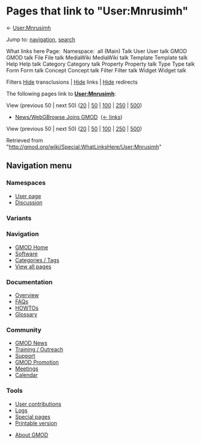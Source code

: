 <div id="mw-page-base" class="noprint">

</div>

<div id="mw-head-base" class="noprint">

</div>

<div id="content" class="mw-body" role="main">

<span id="top"></span>

<div id="mw-js-message" style="display:none;">

</div>



# <span dir="auto">Pages that link to "User:Mnrusimh"</span>

<div id="bodyContent">

<div id="contentSub">

← [User:Mnrusimh](/wiki/User:Mnrusimh "User:Mnrusimh")

</div>

<div id="jump-to-nav" class="mw-jump">

Jump to: [navigation](#mw-navigation), [search](#p-search)

</div>

<div id="mw-content-text">

What links here Page:  Namespace:  all (Main) Talk User User talk GMOD
GMOD talk File File talk MediaWiki MediaWiki talk Template Template talk
Help Help talk Category Category talk Property Property talk Type Type
talk Form Form talk Concept Concept talk Filter Filter talk Widget
Widget talk

Filters
[Hide](/mediawiki/index.php?title=Special:WhatLinksHere/User:Mnrusimh&hidetrans=1 "Special:WhatLinksHere/User:Mnrusimh")
transclusions \|
[Hide](/mediawiki/index.php?title=Special:WhatLinksHere/User:Mnrusimh&hidelinks=1 "Special:WhatLinksHere/User:Mnrusimh")
links \|
[Hide](/mediawiki/index.php?title=Special:WhatLinksHere/User:Mnrusimh&hideredirs=1 "Special:WhatLinksHere/User:Mnrusimh")
redirects

The following pages link to
**[User:Mnrusimh](/wiki/User:Mnrusimh "User:Mnrusimh")**:

View (previous 50 \| next 50)
([20](/mediawiki/index.php?title=Special:WhatLinksHere/User:Mnrusimh&limit=20 "Special:WhatLinksHere/User:Mnrusimh")
\|
[50](/mediawiki/index.php?title=Special:WhatLinksHere/User:Mnrusimh&limit=50 "Special:WhatLinksHere/User:Mnrusimh")
\|
[100](/mediawiki/index.php?title=Special:WhatLinksHere/User:Mnrusimh&limit=100 "Special:WhatLinksHere/User:Mnrusimh")
\|
[250](/mediawiki/index.php?title=Special:WhatLinksHere/User:Mnrusimh&limit=250 "Special:WhatLinksHere/User:Mnrusimh")
\|
[500](/mediawiki/index.php?title=Special:WhatLinksHere/User:Mnrusimh&limit=500 "Special:WhatLinksHere/User:Mnrusimh"))

- [News/WebGBrowse Joins
  GMOD](/wiki/News/WebGBrowse_Joins_GMOD "News/WebGBrowse Joins GMOD") ‎
  <span class="mw-whatlinkshere-tools">([←
  links](/mediawiki/index.php?title=Special:WhatLinksHere&target=News%2FWebGBrowse+Joins+GMOD "Special:WhatLinksHere"))</span>

View (previous 50 \| next 50)
([20](/mediawiki/index.php?title=Special:WhatLinksHere/User:Mnrusimh&limit=20 "Special:WhatLinksHere/User:Mnrusimh")
\|
[50](/mediawiki/index.php?title=Special:WhatLinksHere/User:Mnrusimh&limit=50 "Special:WhatLinksHere/User:Mnrusimh")
\|
[100](/mediawiki/index.php?title=Special:WhatLinksHere/User:Mnrusimh&limit=100 "Special:WhatLinksHere/User:Mnrusimh")
\|
[250](/mediawiki/index.php?title=Special:WhatLinksHere/User:Mnrusimh&limit=250 "Special:WhatLinksHere/User:Mnrusimh")
\|
[500](/mediawiki/index.php?title=Special:WhatLinksHere/User:Mnrusimh&limit=500 "Special:WhatLinksHere/User:Mnrusimh"))

</div>

<div class="printfooter">

Retrieved from
"<http://gmod.org/wiki/Special:WhatLinksHere/User:Mnrusimh>"

</div>

<div id="catlinks" class="catlinks catlinks-allhidden">

</div>

<div class="visualClear">

</div>

</div>

</div>

<div id="mw-navigation">

## Navigation menu

<div id="mw-head">



<div id="left-navigation">

<div id="p-namespaces" class="vectorTabs" role="navigation"
aria-labelledby="p-namespaces-label">

### Namespaces

- <span id="ca-nstab-user"><a href="/wiki/User:Mnrusimh" accesskey="c"
  title="View the user page [c]">User page</a></span>
- <span id="ca-talk"><a
  href="/mediawiki/index.php?title=User_talk:Mnrusimh&amp;action=edit&amp;redlink=1"
  accesskey="t"
  title="Discussion about the content page [t]">Discussion</a></span>

</div>

<div id="p-variants" class="vectorMenu emptyPortlet" role="navigation"
aria-labelledby="p-variants-label">

### 

### Variants[](#)

<div class="menu">

</div>

</div>

</div>

<div id="right-navigation">





</div>



</div>

</div>

</div>

<div id="mw-panel">

<div id="p-logo" role="banner">

<a href="/wiki/Main_Page"
style="background-image: url(http://gmod.org/images/GMOD-cogs.png);"
title="Visit the main page"></a>

</div>

<div id="p-Navigation" class="portal" role="navigation"
aria-labelledby="p-Navigation-label">

### Navigation

<div class="body">

- <span id="n-GMOD-Home">[GMOD Home](/wiki/Main_Page)</span>
- <span id="n-Software">[Software](/wiki/GMOD_Components)</span>
- <span id="n-Categories-.2F-Tags">[Categories /
  Tags](/wiki/Categories)</span>
- <span id="n-View-all-pages">[View all
  pages](/wiki/Special:AllPages)</span>

</div>

</div>

<div id="p-Documentation" class="portal" role="navigation"
aria-labelledby="p-Documentation-label">

### Documentation

<div class="body">

- <span id="n-Overview">[Overview](/wiki/Overview)</span>
- <span id="n-FAQs">[FAQs](/wiki/Category:FAQ)</span>
- <span id="n-HOWTOs">[HOWTOs](/wiki/Category:HOWTO)</span>
- <span id="n-Glossary">[Glossary](/wiki/Glossary)</span>

</div>

</div>

<div id="p-Community" class="portal" role="navigation"
aria-labelledby="p-Community-label">

### Community

<div class="body">

- <span id="n-GMOD-News">[GMOD News](/wiki/GMOD_News)</span>
- <span id="n-Training-.2F-Outreach">[Training /
  Outreach](/wiki/Training_and_Outreach)</span>
- <span id="n-Support">[Support](/wiki/Support)</span>
- <span id="n-GMOD-Promotion">[GMOD
  Promotion](/wiki/GMOD_Promotion)</span>
- <span id="n-Meetings">[Meetings](/wiki/Meetings)</span>
- <span id="n-Calendar">[Calendar](/wiki/Calendar)</span>

</div>

</div>

<div id="p-tb" class="portal" role="navigation"
aria-labelledby="p-tb-label">

### Tools

<div class="body">

- <span id="t-contributions">[User
  contributions](/wiki/Special:Contributions/Mnrusimh "A list of contributions of this user")</span>
- <span id="t-log">[Logs](/wiki/Special:Log/Mnrusimh)</span>
- <span id="t-specialpages"><a href="/wiki/Special:SpecialPages" accesskey="q"
  title="A list of all special pages [q]">Special pages</a></span>
- <span id="t-print"><a
  href="/mediawiki/index.php?title=Special:WhatLinksHere/User:Mnrusimh&amp;printable=yes"
  rel="alternate" accesskey="p"
  title="Printable version of this page [p]">Printable version</a></span>

</div>

</div>

</div>

</div>

<div id="footer" role="contentinfo">

- <span id="footer-places-about">[About
  GMOD](/wiki/GMOD:About "GMOD:About")</span>

<!-- -->






</div>
